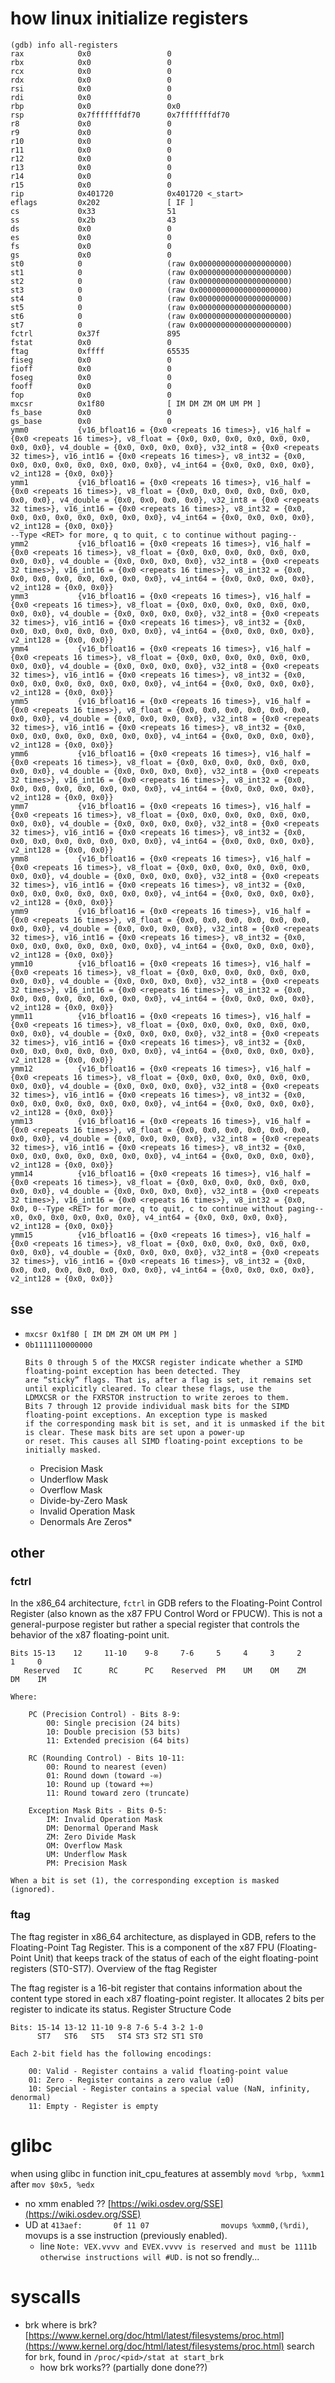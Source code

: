 # how linux initialize registers

```
(gdb) info all-registers 
rax            0x0                 0
rbx            0x0                 0
rcx            0x0                 0
rdx            0x0                 0
rsi            0x0                 0
rdi            0x0                 0
rbp            0x0                 0x0
rsp            0x7fffffffdf70      0x7fffffffdf70
r8             0x0                 0
r9             0x0                 0
r10            0x0                 0
r11            0x0                 0
r12            0x0                 0
r13            0x0                 0
r14            0x0                 0
r15            0x0                 0
rip            0x401720            0x401720 <_start>
eflags         0x202               [ IF ]
cs             0x33                51
ss             0x2b                43
ds             0x0                 0
es             0x0                 0
fs             0x0                 0
gs             0x0                 0
st0            0                   (raw 0x00000000000000000000)
st1            0                   (raw 0x00000000000000000000)
st2            0                   (raw 0x00000000000000000000)
st3            0                   (raw 0x00000000000000000000)
st4            0                   (raw 0x00000000000000000000)
st5            0                   (raw 0x00000000000000000000)
st6            0                   (raw 0x00000000000000000000)
st7            0                   (raw 0x00000000000000000000)
fctrl          0x37f               895
fstat          0x0                 0
ftag           0xffff              65535
fiseg          0x0                 0
fioff          0x0                 0
foseg          0x0                 0
fooff          0x0                 0
fop            0x0                 0
mxcsr          0x1f80              [ IM DM ZM OM UM PM ]
fs_base        0x0                 0
gs_base        0x0                 0
ymm0           {v16_bfloat16 = {0x0 <repeats 16 times>}, v16_half = {0x0 <repeats 16 times>}, v8_float = {0x0, 0x0, 0x0, 0x0, 0x0, 0x0, 0x0, 0x0}, v4_double = {0x0, 0x0, 0x0, 0x0}, v32_int8 = {0x0 <repeats 32 times>}, v16_int16 = {0x0 <repeats 16 times>}, v8_int32 = {0x0, 0x0, 0x0, 0x0, 0x0, 0x0, 0x0, 0x0}, v4_int64 = {0x0, 0x0, 0x0, 0x0}, v2_int128 = {0x0, 0x0}}
ymm1           {v16_bfloat16 = {0x0 <repeats 16 times>}, v16_half = {0x0 <repeats 16 times>}, v8_float = {0x0, 0x0, 0x0, 0x0, 0x0, 0x0, 0x0, 0x0}, v4_double = {0x0, 0x0, 0x0, 0x0}, v32_int8 = {0x0 <repeats 32 times>}, v16_int16 = {0x0 <repeats 16 times>}, v8_int32 = {0x0, 0x0, 0x0, 0x0, 0x0, 0x0, 0x0, 0x0}, v4_int64 = {0x0, 0x0, 0x0, 0x0}, v2_int128 = {0x0, 0x0}}
--Type <RET> for more, q to quit, c to continue without paging--
ymm2           {v16_bfloat16 = {0x0 <repeats 16 times>}, v16_half = {0x0 <repeats 16 times>}, v8_float = {0x0, 0x0, 0x0, 0x0, 0x0, 0x0, 0x0, 0x0}, v4_double = {0x0, 0x0, 0x0, 0x0}, v32_int8 = {0x0 <repeats 32 times>}, v16_int16 = {0x0 <repeats 16 times>}, v8_int32 = {0x0, 0x0, 0x0, 0x0, 0x0, 0x0, 0x0, 0x0}, v4_int64 = {0x0, 0x0, 0x0, 0x0}, v2_int128 = {0x0, 0x0}}
ymm3           {v16_bfloat16 = {0x0 <repeats 16 times>}, v16_half = {0x0 <repeats 16 times>}, v8_float = {0x0, 0x0, 0x0, 0x0, 0x0, 0x0, 0x0, 0x0}, v4_double = {0x0, 0x0, 0x0, 0x0}, v32_int8 = {0x0 <repeats 32 times>}, v16_int16 = {0x0 <repeats 16 times>}, v8_int32 = {0x0, 0x0, 0x0, 0x0, 0x0, 0x0, 0x0, 0x0}, v4_int64 = {0x0, 0x0, 0x0, 0x0}, v2_int128 = {0x0, 0x0}}
ymm4           {v16_bfloat16 = {0x0 <repeats 16 times>}, v16_half = {0x0 <repeats 16 times>}, v8_float = {0x0, 0x0, 0x0, 0x0, 0x0, 0x0, 0x0, 0x0}, v4_double = {0x0, 0x0, 0x0, 0x0}, v32_int8 = {0x0 <repeats 32 times>}, v16_int16 = {0x0 <repeats 16 times>}, v8_int32 = {0x0, 0x0, 0x0, 0x0, 0x0, 0x0, 0x0, 0x0}, v4_int64 = {0x0, 0x0, 0x0, 0x0}, v2_int128 = {0x0, 0x0}}
ymm5           {v16_bfloat16 = {0x0 <repeats 16 times>}, v16_half = {0x0 <repeats 16 times>}, v8_float = {0x0, 0x0, 0x0, 0x0, 0x0, 0x0, 0x0, 0x0}, v4_double = {0x0, 0x0, 0x0, 0x0}, v32_int8 = {0x0 <repeats 32 times>}, v16_int16 = {0x0 <repeats 16 times>}, v8_int32 = {0x0, 0x0, 0x0, 0x0, 0x0, 0x0, 0x0, 0x0}, v4_int64 = {0x0, 0x0, 0x0, 0x0}, v2_int128 = {0x0, 0x0}}
ymm6           {v16_bfloat16 = {0x0 <repeats 16 times>}, v16_half = {0x0 <repeats 16 times>}, v8_float = {0x0, 0x0, 0x0, 0x0, 0x0, 0x0, 0x0, 0x0}, v4_double = {0x0, 0x0, 0x0, 0x0}, v32_int8 = {0x0 <repeats 32 times>}, v16_int16 = {0x0 <repeats 16 times>}, v8_int32 = {0x0, 0x0, 0x0, 0x0, 0x0, 0x0, 0x0, 0x0}, v4_int64 = {0x0, 0x0, 0x0, 0x0}, v2_int128 = {0x0, 0x0}}
ymm7           {v16_bfloat16 = {0x0 <repeats 16 times>}, v16_half = {0x0 <repeats 16 times>}, v8_float = {0x0, 0x0, 0x0, 0x0, 0x0, 0x0, 0x0, 0x0}, v4_double = {0x0, 0x0, 0x0, 0x0}, v32_int8 = {0x0 <repeats 32 times>}, v16_int16 = {0x0 <repeats 16 times>}, v8_int32 = {0x0, 0x0, 0x0, 0x0, 0x0, 0x0, 0x0, 0x0}, v4_int64 = {0x0, 0x0, 0x0, 0x0}, v2_int128 = {0x0, 0x0}}
ymm8           {v16_bfloat16 = {0x0 <repeats 16 times>}, v16_half = {0x0 <repeats 16 times>}, v8_float = {0x0, 0x0, 0x0, 0x0, 0x0, 0x0, 0x0, 0x0}, v4_double = {0x0, 0x0, 0x0, 0x0}, v32_int8 = {0x0 <repeats 32 times>}, v16_int16 = {0x0 <repeats 16 times>}, v8_int32 = {0x0, 0x0, 0x0, 0x0, 0x0, 0x0, 0x0, 0x0}, v4_int64 = {0x0, 0x0, 0x0, 0x0}, v2_int128 = {0x0, 0x0}}
ymm9           {v16_bfloat16 = {0x0 <repeats 16 times>}, v16_half = {0x0 <repeats 16 times>}, v8_float = {0x0, 0x0, 0x0, 0x0, 0x0, 0x0, 0x0, 0x0}, v4_double = {0x0, 0x0, 0x0, 0x0}, v32_int8 = {0x0 <repeats 32 times>}, v16_int16 = {0x0 <repeats 16 times>}, v8_int32 = {0x0, 0x0, 0x0, 0x0, 0x0, 0x0, 0x0, 0x0}, v4_int64 = {0x0, 0x0, 0x0, 0x0}, v2_int128 = {0x0, 0x0}}
ymm10          {v16_bfloat16 = {0x0 <repeats 16 times>}, v16_half = {0x0 <repeats 16 times>}, v8_float = {0x0, 0x0, 0x0, 0x0, 0x0, 0x0, 0x0, 0x0}, v4_double = {0x0, 0x0, 0x0, 0x0}, v32_int8 = {0x0 <repeats 32 times>}, v16_int16 = {0x0 <repeats 16 times>}, v8_int32 = {0x0, 0x0, 0x0, 0x0, 0x0, 0x0, 0x0, 0x0}, v4_int64 = {0x0, 0x0, 0x0, 0x0}, v2_int128 = {0x0, 0x0}}
ymm11          {v16_bfloat16 = {0x0 <repeats 16 times>}, v16_half = {0x0 <repeats 16 times>}, v8_float = {0x0, 0x0, 0x0, 0x0, 0x0, 0x0, 0x0, 0x0}, v4_double = {0x0, 0x0, 0x0, 0x0}, v32_int8 = {0x0 <repeats 32 times>}, v16_int16 = {0x0 <repeats 16 times>}, v8_int32 = {0x0, 0x0, 0x0, 0x0, 0x0, 0x0, 0x0, 0x0}, v4_int64 = {0x0, 0x0, 0x0, 0x0}, v2_int128 = {0x0, 0x0}}
ymm12          {v16_bfloat16 = {0x0 <repeats 16 times>}, v16_half = {0x0 <repeats 16 times>}, v8_float = {0x0, 0x0, 0x0, 0x0, 0x0, 0x0, 0x0, 0x0}, v4_double = {0x0, 0x0, 0x0, 0x0}, v32_int8 = {0x0 <repeats 32 times>}, v16_int16 = {0x0 <repeats 16 times>}, v8_int32 = {0x0, 0x0, 0x0, 0x0, 0x0, 0x0, 0x0, 0x0}, v4_int64 = {0x0, 0x0, 0x0, 0x0}, v2_int128 = {0x0, 0x0}}
ymm13          {v16_bfloat16 = {0x0 <repeats 16 times>}, v16_half = {0x0 <repeats 16 times>}, v8_float = {0x0, 0x0, 0x0, 0x0, 0x0, 0x0, 0x0, 0x0}, v4_double = {0x0, 0x0, 0x0, 0x0}, v32_int8 = {0x0 <repeats 32 times>}, v16_int16 = {0x0 <repeats 16 times>}, v8_int32 = {0x0, 0x0, 0x0, 0x0, 0x0, 0x0, 0x0, 0x0}, v4_int64 = {0x0, 0x0, 0x0, 0x0}, v2_int128 = {0x0, 0x0}}
ymm14          {v16_bfloat16 = {0x0 <repeats 16 times>}, v16_half = {0x0 <repeats 16 times>}, v8_float = {0x0, 0x0, 0x0, 0x0, 0x0, 0x0, 0x0, 0x0}, v4_double = {0x0, 0x0, 0x0, 0x0}, v32_int8 = {0x0 <repeats 32 times>}, v16_int16 = {0x0 <repeats 16 times>}, v8_int32 = {0x0, 0x0, 0--Type <RET> for more, q to quit, c to continue without paging--
x0, 0x0, 0x0, 0x0, 0x0, 0x0}, v4_int64 = {0x0, 0x0, 0x0, 0x0}, v2_int128 = {0x0, 0x0}}
ymm15          {v16_bfloat16 = {0x0 <repeats 16 times>}, v16_half = {0x0 <repeats 16 times>}, v8_float = {0x0, 0x0, 0x0, 0x0, 0x0, 0x0, 0x0, 0x0}, v4_double = {0x0, 0x0, 0x0, 0x0}, v32_int8 = {0x0 <repeats 32 times>}, v16_int16 = {0x0 <repeats 16 times>}, v8_int32 = {0x0, 0x0, 0x0, 0x0, 0x0, 0x0, 0x0, 0x0}, v4_int64 = {0x0, 0x0, 0x0, 0x0}, v2_int128 = {0x0, 0x0}}
```

## sse
- `mxcsr 0x1f80 [ IM DM ZM OM UM PM ]`
- `0b1111110000000`
    ```
    Bits 0 through 5 of the MXCSR register indicate whether a SIMD floating-point exception has been detected. They
    are “sticky” flags. That is, after a flag is set, it remains set until explicitly cleared. To clear these flags, use the
    LDMXCSR or the FXRSTOR instruction to write zeroes to them.
    Bits 7 through 12 provide individual mask bits for the SIMD floating-point exceptions. An exception type is masked
    if the corresponding mask bit is set, and it is unmasked if the bit is clear. These mask bits are set upon a power-up
    or reset. This causes all SIMD floating-point exceptions to be initially masked.
    ```
    - Precision Mask
    - Underflow Mask
    - Overflow Mask
    - Divide-by-Zero Mask
    - Invalid Operation Mask
    - Denormals Are Zeros*

## other


### fctrl
In the x86_64 architecture, `fctrl` in GDB refers to the Floating-Point Control Register (also known as the x87 FPU Control Word or FPUCW). This is not a general-purpose register but rather a special register that controls the behavior of the x87 floating-point unit.

```
Bits 15-13    12     11-10    9-8     7-6     5     4     3     2     1     0
   Reserved   IC      RC      PC    Reserved  PM    UM    OM    ZM    DM    IM

Where:

    PC (Precision Control) - Bits 8-9:
        00: Single precision (24 bits)
        10: Double precision (53 bits)
        11: Extended precision (64 bits)

    RC (Rounding Control) - Bits 10-11:
        00: Round to nearest (even)
        01: Round down (toward -∞)
        10: Round up (toward +∞)
        11: Round toward zero (truncate)

    Exception Mask Bits - Bits 0-5:
        IM: Invalid Operation Mask
        DM: Denormal Operand Mask
        ZM: Zero Divide Mask
        OM: Overflow Mask
        UM: Underflow Mask
        PM: Precision Mask

When a bit is set (1), the corresponding exception is masked (ignored).
```

### ftag
The ftag register in x86_64 architecture, as displayed in GDB, refers to the Floating-Point Tag Register. This is a component of the x87 FPU (Floating-Point Unit) that keeps track of the status of each of the eight floating-point registers (ST0-ST7).
Overview of the ftag Register

The ftag register is a 16-bit register that contains information about the content type stored in each x87 floating-point register. It allocates 2 bits per register to indicate its status.
Register Structure
Code

```
Bits: 15-14 13-12 11-10 9-8 7-6 5-4 3-2 1-0
      ST7   ST6   ST5   ST4 ST3 ST2 ST1 ST0

Each 2-bit field has the following encodings:

    00: Valid - Register contains a valid floating-point value
    01: Zero - Register contains a zero value (±0)
    10: Special - Register contains a special value (NaN, infinity, denormal)
    11: Empty - Register is empty
```


# glibc

when using glibc in function init_cpu_features at assembly `movd %rbp, %xmm1` after `mov $0x5, %edx`

- no xmm enabled ?? [https://wiki.osdev.org/SSE](https://wiki.osdev.org/SSE)
-  UD at `413aef:       0f 11 07                movups %xmm0,(%rdi)`, movups is a sse instruction (previously enabled).
    - line `Note: VEX.vvvv and EVEX.vvvv is reserved and must be 1111b otherwise instructions will #UD.` is not so frendly...

# syscalls

- brk where is brk? [https://www.kernel.org/doc/html/latest/filesystems/proc.html](https://www.kernel.org/doc/html/latest/filesystems/proc.html) search for `brk`, found in `/proc/<pid>/stat at start_brk`
    - how brk works?? (partially done done??)